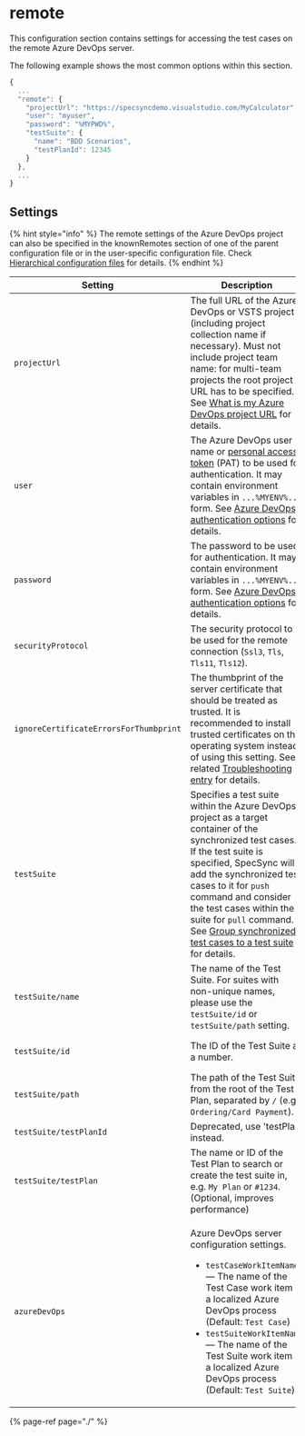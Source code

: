 # remote

This configuration section contains settings for accessing the test cases on the remote Azure DevOps server.

The following example shows the most common options within this section.

```javascript
{
  ...
  "remote": {
    "projectUrl": "https://specsyncdemo.visualstudio.com/MyCalculator",
    "user": "myuser",
    "password": "%MYPWD%",
    "testSuite": {
      "name": "BDD Scenarios",
      "testPlanId": 12345
    }
  },
  ...
}
```

## Settings

{% hint style="info" %}
The remote settings of the Azure DevOps project can also be specified in the knownRemotes section of one of the parent configuration file or in the user-specific configuration file. Check [Hierarchical configuration files](../../features/general-features/hierarchical-configuration-files.md) for details.
{% endhint %}

| Setting | Description | Default |
| ------- | ----------- | ------- |
| `projectUrl` | The full URL of the Azure DevOps or VSTS project (including project collection name if necessary). Must not include project team name: for multi-team projects the root project URL has to be specified. See [What is my Azure DevOps project URL](../../important-concepts/what-is-my-server-url.md) for details. | mandatory |
| `user` | The Azure DevOps user name or [personal access token](https://docs.microsoft.com/en-us/azure/devops/organizations/accounts/use-personal-access-tokens-to-authenticate?view=vsts) (PAT) to be used for authentication. It may contain environment variables in <code>...%MYENV%...</code> form. See [Azure DevOps authentication options](../../features/general-features/server-authentication-options.md) for details. | interactive prompt |
| `password` | The password to be used for authentication. It may contain environment variables in <code>...%MYENV%...</code> form. See [Azure DevOps authentication options](../../features/general-features/server-authentication-options.md) for details. | interactive prompt |
| `securityProtocol` | The security protocol to be used for the remote connection (<code>Ssl3</code>, <code>Tls</code>, <code>Tls11</code>, <code>Tls12</code>). | system default |
| `ignoreCertificateErrorsForThumbprint` | The thumbprint of the server certificate that should be treated as trusted. It is recommended to install trusted certificates on the operating system instead of using this setting. See related [Troubleshooting entry](../../contact/troubleshooting.md#authentication-ssl-error-the-remote-certificate-is-invalid-according-to-the-validation-procedure-when-connecting-to-an-azure-devops-server-on-promises) for details. | SSL is verified by the OS |
| `testSuite` | Specifies a test suite within the Azure DevOps project as a target container of the synchronized test cases. If the test suite is specified, SpecSync will add the synchronized test cases to it for `push` command and consider the test cases within the suite for `pull` command. See [Group synchronized test cases to a test suite](../../features/common-synchronization-features/group-synchronized-test-cases-to-a-test-suite.md) for details. | test cases are not included in a test suite |
| `testSuite/name` | The name of the Test Suite. For suites with non-unique names, please use the `testSuite/id` or `testSuite/path` setting. | either `name`, `id` or `path` is mandatory |
| `testSuite/id` | The ID of the Test Suite as a number. | either `name`, `id` or `path` is mandatory |
| `testSuite/path` | The path of the Test Suite from the root of the Test Plan, separated by `/` (e.g. `Ordering/Card Payment`). | either `name`, `id` or `path` is mandatory |
| `testSuite/testPlanId` | Deprecated, use 'testPlan' instead. | not specified |
| `testSuite/testPlan` | The name or ID of the Test Plan to search or create the test suite in, e.g. `My Plan` or `#1234`. (Optional, improves performance) | not specified |
| `azureDevOps` | <p>Azure DevOps server configuration settings.</p><ul><li><code>testCaseWorkItemName</code> &#x2014; The name of the Test Case work item in a localized Azure DevOps process (Default: `Test Case`)</li><li><code>testSuiteWorkItemName</code> &#x2014; The name of the Test Suite work item in a localized Azure DevOps process (Default: `Test Suite`)</li></ul> | uses default AzureDevOps server settings |


{% page-ref page="./" %}

